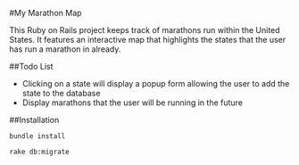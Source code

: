 #My Marathon Map

This Ruby on Rails project keeps track of marathons run within the United States. It features an interactive map that highlights the states that the user has run a marathon in already.

##Todo List
* Clicking on a state will display a popup form allowing the user to add the state to the database
* Display marathons that the user will be running in the future

##Installation

```
bundle install
```

```
rake db:migrate
```
